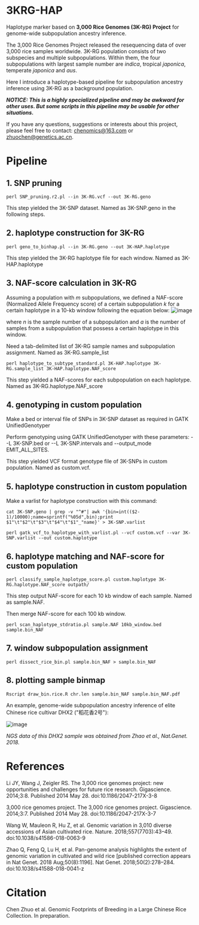 # 3KRG-HAP

Haplotype marker based on **3,000 Rice Genomes (3K-RG) Project** for genome-wide subpopulation ancestry inference.

The 3,000 Rice Genomes Project released the resequencing data of over 3,000 rice samples worldwide. 3K-RG population consists of two subspecies and multiple subpopulations. Within them, the four subpopulations with largest sample number are *indica*, tropical *japonica*, temperate *japonica* and *aus*.

Here I introduce a haplotype-based pipeline for subpopulation ancestry inference using 3K-RG as a background population.

***NOTICE: This is a highly specialized pipeline and may be awkward for other uses. But some scripts in this pipeline may be usable for other situations.***

If you have any questions, suggestions or interests about this project, please feel free to contact: chenomics@163.com or zhuochen@genetics.ac.cn.

# Pipeline


## **1. SNP pruning**

`perl SNP_pruning.r2.pl --in 3K-RG.vcf --out 3K-RG.geno`

This step yielded the 3K-SNP dataset. Named as 3K-SNP.geno in the following steps.


## **2. haplotype construction for 3K-RG**

`perl geno_to_binhap.pl --in 3K-RG.geno --out 3K-HAP.haplotype`

This step yielded the 3K-RG haplotype file for each window. Named as 3K-HAP.haplotype


## **3. NAF-score calculation in 3K-RG**

Assuming a population with *m* subpopulations, we defined a NAF-score (Normalized Allele Frequency score) of a certain subpopulation *k* for a certain haplotype in a 10-kb window following the equation below:
![image](https://latex.codecogs.com/gif.latex?score_{k}=\frac{a_{k}/n_{k}}{\sum_{i=1}^{m}(a_{i}/n_{i})})

where *n* is the sample number of a subpopulation and *a* is the number of samples from a subpopulation that possess a certain haplotype in this window.

Need a tab-delimited list of 3K-RG sample names and subpopulation assignment. Named as 3K-RG.sample_list

`perl haplotype_to_subtype_standard.pl 3K-HAP.haplotype 3K-RG.sample_list 3K-HAP.haplotype.NAF_score`

This step yielded a NAF-scores for each subpopulation on each haplotype. Named as 3K-RG.haplotype.NAF_score


## **4. genotyping in custom population**

Make a bed or interval file of SNPs in 3K-SNP dataset as required in GATK UnifiedGenotyper

Perform genotyping using GATK UnifiedGenotyper with these parameters: --L 3K-SNP.bed or --L 3K-SNP.intervals and --output_mode EMIT_ALL_SITES.

This step yielded VCF format genotype file of 3K-SNPs in custom population. Named as custom.vcf.


## **5. haplotype construction in custom population**

Make a varlist for haplotype construction with this command:

`cat 3K-SNP.geno | grep -v "^#"| awk '{bin=int(($2-1)/10000);name=sprintf("%05d",bin);print $1"\t"$2"\t"$3"\t"$4"\t"$1"_"name}' > 3K-SNP.varlist`

`perl gatk_vcf_to_haplotype_with_varlist.pl --vcf custom.vcf --var 3K-SNP.varlist --out custom.haplotype`


## **6. haplotype matching and NAF-score for custom population**

`perl classify_sample_haplotype_score.pl custom.haplotype 3K-RG.haplotype.NAF_score outpath/`

This step output NAF-score for each 10 kb window of each sample. Named as sample.NAF.

Then merge NAF-score for each 100 kb window.

`perl scan_haplotype_stdratio.pl sample.NAF 10kb_window.bed sample.bin_NAF`


## **7. window subpopulation assignment**

`perl dissect_rice_bin.pl sample.bin_NAF > sample.bin_NAF`


## **8. plotting sample binmap**

`Rscript draw_bin.rice.R chr.len sample.bin_NAF sample.bin_NAF.pdf`

An example, genome-wide subpopulation ancestry inference of elite Chinese rice cultivar DHX2 ("稻花香2号"):

![image](https://raw.githubusercontent.com/zhuochenbioinfo/3KRG-HAP/master/data/DHX2.bin_NAF.pdf.png)

*NGS data of this DHX2 sample was obtained from Zhao et al., Nat.Genet. 2018.*

# References

Li JY, Wang J, Zeigler RS. The 3,000 rice genomes project: new opportunities and challenges for future rice research. Gigascience. 2014;3:8. Published 2014 May 28. doi:10.1186/2047-217X-3-8

3,000 rice genomes project. The 3,000 rice genomes project. Gigascience. 2014;3:7. Published 2014 May 28. doi:10.1186/2047-217X-3-7

Wang W, Mauleon R, Hu Z, et al. Genomic variation in 3,010 diverse accessions of Asian cultivated rice. Nature. 2018;557(7703):43–49. doi:10.1038/s41586-018-0063-9

Zhao Q, Feng Q, Lu H, et al. Pan-genome analysis highlights the extent of genomic variation in cultivated and wild rice [published correction appears in Nat Genet. 2018 Aug;50(8):1196]. Nat Genet. 2018;50(2):278–284. doi:10.1038/s41588-018-0041-z

# Citation

Chen Zhuo et al. Genomic Footprints of Breeding in a Large Chinese Rice Collection. In preparation.

